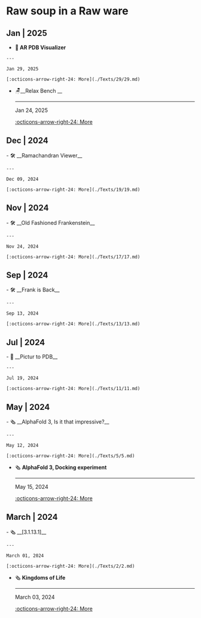 # Raw soup in a Raw ware

## Jan | 2025

<div class="grid cards" markdown>

-    __🔮 AR PDB Visualizer__

    ---

    Jan 29, 2025
    
    [:octicons-arrow-right-24: More](./Texts/29/29.md)

-   🪑__Relax Bench __

    ---

    Jan 24, 2025

    [:octicons-arrow-right-24: More](./Texts/23/23.md)
</div>


## Dec | 2024

<div class="grid cards" markdown>
-   🛠️ __Ramachandran Viewer__

    ---

    Dec 09, 2024

    [:octicons-arrow-right-24: More](./Texts/19/19.md)
</div>

## Nov | 2024

<div class="grid cards" markdown>
-   🛠️ __Old Fashioned Frankenstein__

    ---

    Nov 24, 2024

    [:octicons-arrow-right-24: More](./Texts/17/17.md)
</div>

## Sep | 2024

<div class="grid cards" markdown>
-   🛠️ __Frank is Back__

    ---

    Sep 13, 2024

    [:octicons-arrow-right-24: More](./Texts/13/13.md)
</div>


## Jul | 2024

<div class="grid cards" markdown>
-   🔧 __Pictur to PDB__

    ---

    Jul 19, 2024

    [:octicons-arrow-right-24: More](./Texts/11/11.md)
</div>

## May | 2024

<div class="grid cards" markdown>
-   🗞️ __AlphaFold 3, Is it that impressive?__

    ---

    May 12, 2024

    [:octicons-arrow-right-24: More](./Texts/5/5.md)

-   🗞️ __AlphaFold 3, Docking experiment__

    ---

    May 15, 2024
    
    [:octicons-arrow-right-24: More](./Texts/7/7.md)
</div>

## March | 2024

<div class="grid cards" markdown>
-   🗞️ __[3.1.13.1]__

    ---

    March 01, 2024

    [:octicons-arrow-right-24: More](./Texts/2/2.md)

-   🗞️ __Kingdoms of Life__

    ---

    March 03, 2024
    
    [:octicons-arrow-right-24: More](./Texts/3/3.md)
</div>